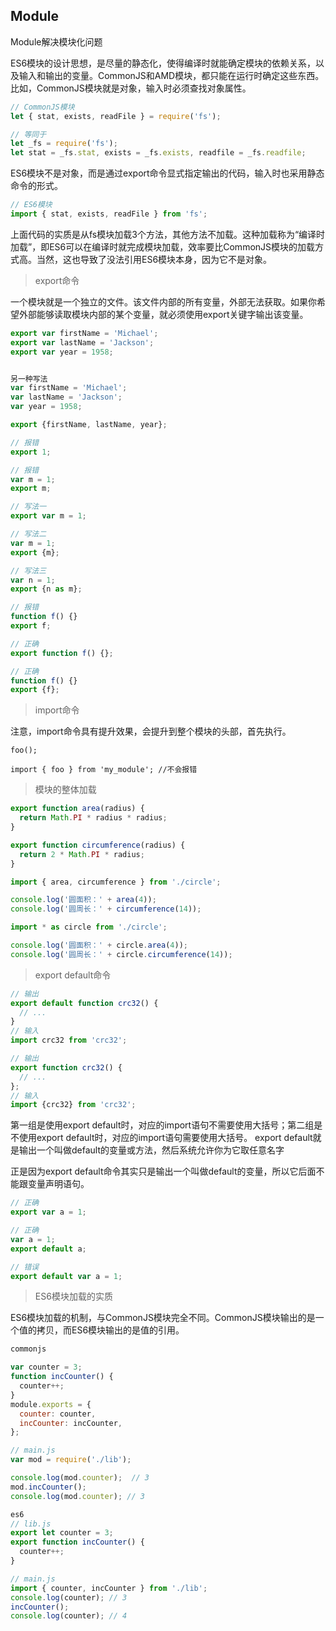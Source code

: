 ## Module ##

Module解决模块化问题

ES6模块的设计思想，是尽量的静态化，使得编译时就能确定模块的依赖关系，以及输入和输出的变量。CommonJS和AMD模块，都只能在运行时确定这些东西。比如，CommonJS模块就是对象，输入时必须查找对象属性。

```js
// CommonJS模块
let { stat, exists, readFile } = require('fs');

// 等同于
let _fs = require('fs');
let stat = _fs.stat, exists = _fs.exists, readfile = _fs.readfile;
```

ES6模块不是对象，而是通过export命令显式指定输出的代码，输入时也采用静态命令的形式。

```js
// ES6模块
import { stat, exists, readFile } from 'fs';
```
上面代码的实质是从fs模块加载3个方法，其他方法不加载。这种加载称为“编译时加载”，即ES6可以在编译时就完成模块加载，效率要比CommonJS模块的加载方式高。当然，这也导致了没法引用ES6模块本身，因为它不是对象。

> export命令

一个模块就是一个独立的文件。该文件内部的所有变量，外部无法获取。如果你希望外部能够读取模块内部的某个变量，就必须使用export关键字输出该变量。

```js
export var firstName = 'Michael';
export var lastName = 'Jackson';
export var year = 1958;


另一种写法
var firstName = 'Michael';
var lastName = 'Jackson';
var year = 1958;

export {firstName, lastName, year};
```


```js
// 报错
export 1;

// 报错
var m = 1;
export m;

// 写法一
export var m = 1;

// 写法二
var m = 1;
export {m};

// 写法三
var n = 1;
export {n as m};

// 报错
function f() {}
export f;

// 正确
export function f() {};

// 正确
function f() {}
export {f};


```


>import命令

注意，import命令具有提升效果，会提升到整个模块的头部，首先执行。
	
	foo();
	
	import { foo } from 'my_module'; //不会报错

> 
> 模块的整体加载


```js
export function area(radius) {
  return Math.PI * radius * radius;
}

export function circumference(radius) {
  return 2 * Math.PI * radius;
}

import { area, circumference } from './circle';

console.log('圆面积：' + area(4));
console.log('圆周长：' + circumference(14));

import * as circle from './circle';

console.log('圆面积：' + circle.area(4));
console.log('圆周长：' + circle.circumference(14));

```

> 
> export default命令


```js
// 输出
export default function crc32() {
  // ...
}
// 输入
import crc32 from 'crc32';

// 输出
export function crc32() {
  // ...
};
// 输入
import {crc32} from 'crc32';
```

第一组是使用export default时，对应的import语句不需要使用大括号；第二组是不使用export default时，对应的import语句需要使用大括号。
export default就是输出一个叫做default的变量或方法，然后系统允许你为它取任意名字


正是因为export default命令其实只是输出一个叫做default的变量，所以它后面不能跟变量声明语句。


```js
// 正确
export var a = 1;

// 正确
var a = 1;
export default a;

// 错误
export default var a = 1;
```

> 
> ES6模块加载的实质

ES6模块加载的机制，与CommonJS模块完全不同。CommonJS模块输出的是一个值的拷贝，而ES6模块输出的是值的引用。

```js
commonjs

var counter = 3;
function incCounter() {
  counter++;
}
module.exports = {
  counter: counter,
  incCounter: incCounter,
};

// main.js
var mod = require('./lib');

console.log(mod.counter);  // 3
mod.incCounter();
console.log(mod.counter); // 3

es6
// lib.js
export let counter = 3;
export function incCounter() {
  counter++;
}

// main.js
import { counter, incCounter } from './lib';
console.log(counter); // 3
incCounter();
console.log(counter); // 4
```
